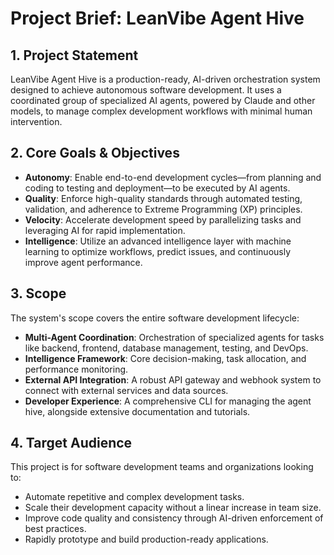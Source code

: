 # Project Brief: LeanVibe Agent Hive

## 1. Project Statement

LeanVibe Agent Hive is a production-ready, AI-driven orchestration system designed to achieve autonomous software development. It uses a coordinated group of specialized AI agents, powered by Claude and other models, to manage complex development workflows with minimal human intervention.

## 2. Core Goals & Objectives

*   **Autonomy**: Enable end-to-end development cycles—from planning and coding to testing and deployment—to be executed by AI agents.
*   **Quality**: Enforce high-quality standards through automated testing, validation, and adherence to Extreme Programming (XP) principles.
*   **Velocity**: Accelerate development speed by parallelizing tasks and leveraging AI for rapid implementation.
*   **Intelligence**: Utilize an advanced intelligence layer with machine learning to optimize workflows, predict issues, and continuously improve agent performance.

## 3. Scope

The system's scope covers the entire software development lifecycle:

*   **Multi-Agent Coordination**: Orchestration of specialized agents for tasks like backend, frontend, database management, testing, and DevOps.
*   **Intelligence Framework**: Core decision-making, task allocation, and performance monitoring.
*   **External API Integration**: A robust API gateway and webhook system to connect with external services and data sources.
*   **Developer Experience**: A comprehensive CLI for managing the agent hive, alongside extensive documentation and tutorials.

## 4. Target Audience

This project is for software development teams and organizations looking to:
*   Automate repetitive and complex development tasks.
*   Scale their development capacity without a linear increase in team size.
*   Improve code quality and consistency through AI-driven enforcement of best practices.
*   Rapidly prototype and build production-ready applications.
